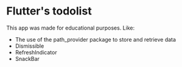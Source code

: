 # Flutter's todolist

This app was made for educational purposes.
Like:
- The use of the path_provider package to store and retrieve data
- Dismissible
- RefreshIndicator
- SnackBar